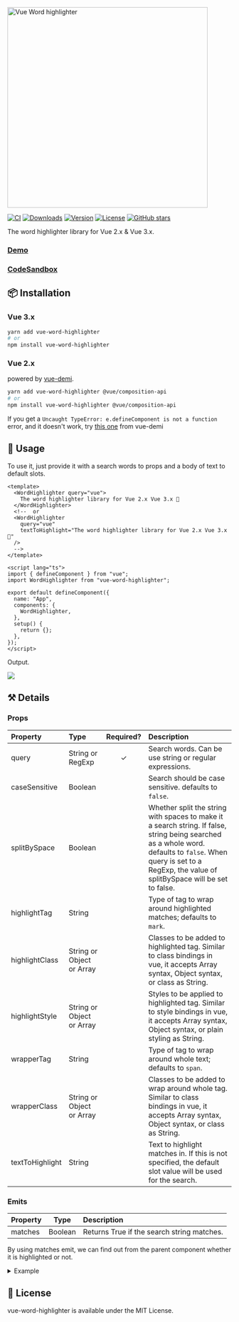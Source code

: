 <p><img width="450" alt="Vue Word highlighter" src="https://user-images.githubusercontent.com/11070996/127788684-906f7756-865f-44ae-b27a-2a80e3c7349b.png"></p>

[![CI](https://github.com/kawamataryo/vue-word-highlighter/actions/workflows/ci.yml/badge.svg)](https://github.com/kawamataryo/vue-word-highlighter/actions/workflows/ci.yml)
<a href="https://npmcharts.com/compare/vue-word-highlighter?minimal=true"><img src="https://img.shields.io/npm/dt/vue-word-highlighter.svg" alt="Downloads"></a>
<a href="https://www.npmjs.com/package/vue-word-highlighter"><img src="https://img.shields.io/npm/v/vue-word-highlighter.svg" alt="Version"></a>
<a href="https://www.npmjs.com/package/vue-word-highlighter"><img src="https://img.shields.io/npm/l/vue-word-highlighter.svg" alt="License"></a>
<a href="https://github.com/kawamataryo/vue-word-highlighter" target="__blank"><img alt="GitHub stars" src="https://img.shields.io/github/stars/kawamataryo/vue-word-highlighter?style=social"></a>

The word highlighter library for Vue 2.x & Vue 3.x.

### [Demo](https://kawamataryo.github.io/vue-word-highlighter/)
### [CodeSandbox](https://codesandbox.io/s/vue3-word-highlighter-example-u2bhe)


## 📦 Installation

### Vue 3.x
```bash
yarn add vue-word-highlighter
# or
npm install vue-word-highlighter
```

### Vue 2.x
powered by [vue-demi](https://github.com/antfu/vue-demi).
```bash
yarn add vue-word-highlighter @vue/composition-api
# or
npm install vue-word-highlighter @vue/composition-api
```

If you get a `Uncaught TypeError: e.defineComponent is not a function` error, and it doesn't work, try [this one](https://github.com/vueuse/vue-demi#manually-switch-versions) from vue-demi

## 🚀 Usage
To use it, just provide it with a search words to props and a body of text to default slots.


```vue
<template>
  <WordHighlighter query="vue">
    The word highlighter library for Vue 2.x Vue 3.x 💅
  </WordHighlighter>
  <!--  or
  <WordHighlighter 
    query="vue"
    textToHighlight="The word highlighter library for Vue 2.x Vue 3.x 💅"
  />
  -->
</template>

<script lang="ts">
import { defineComponent } from "vue";
import WordHighlighter from "vue-word-highlighter";

export default defineComponent({
  name: "App",
  components: {
    WordHighlighter,
  },
  setup() {
    return {};
  },
});
</script>
```

Output.

![](https://i.gyazo.com/ca4c1c6b76a47797cc5318ef6d01d6f2.png)

## ⚒ Details
### Props

| Property | Type | Required? | Description |
|:---|:---|:---:|:---|
| query | String or RegExp | ✓ | Search words. Can be use string or regular expressions. |
| caseSensitive | Boolean |  | Search should be case sensitive. defaults to `false`. |
| splitBySpace | Boolean |  | Whether split the string with spaces to make it a search string. If false, string being searched as a whole word. defaults to `false`. When query is set to a RegExp, the value of splitBySpace will be set to false.  |
| highlightTag | String |  | Type of tag to wrap around highlighted matches; defaults to `mark`. |
| highlightClass | String or Object or Array |  | Classes to be added to highlighted tag. Similar to class bindings in vue, it accepts Array syntax, Object syntax, or class as String.|
| highlightStyle | String or Object or Array | | Styles to be applied to highlighted tag. Similar to style bindings in vue, it accepts Array syntax, Object syntax, or plain styling as String. |
| wrapperTag | String |  | Type of tag to wrap around whole text; defaults to `span`. |
| wrapperClass | String or Object or Array |  | Classes to be added to  wrap around whole tag. Similar to class bindings in vue, it accepts Array syntax, Object syntax, or class as String. |
| textToHighlight | String |  | Text to highlight matches in. If this is not specified, the default slot value will be used for the search.  |

### Emits

| Property | Type |  Description |
|:---|:---:|:---|
| matches | Boolean | Returns True if the search string matches. |

By using matches emit, we can find out from the parent component whether it is highlighted or not.

<details>
<summary>Example</summary>

```vue
<template>
  <div>
    <p v-if="hasMatchingWord">matches</p>
    <p v-else>not</p>
  </div>
  <WordHighlighter query="vue" @matches="(e) => { hasMatchingWord = e }">
    The word highlighter library for Vue 2.x Vue 3.x 💅
  </WordHighlighter>
</template>

<script lang="ts">
import { defineComponent, ref } from "vue";
import WordHighlighter from "vue-word-highlighter";

export default defineComponent({
  name: "App",
  components: {
    WordHighlighter,
  },
  setup() {
    const hasMatchingWord = ref(false);
    return {
      hasMatchingWord
    };
  },
});
</script>
```

</details>

## 📄 License

vue-word-highlighter is available under the MIT License.
